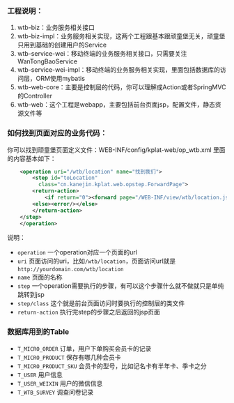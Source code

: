
### 工程说明：
1. wtb-biz：业务服务相关接口
1. wtb-biz-impl：业务服务相关实现，这两个工程跟基本跟顽童堡无关，顽童堡只用到基础的创建用户的Service
1. wtb-service-wei：移动终端的业务服务相关接口，只需要关注WanTongBaoService
1. wtb-service-wei-impl：移动终端的业务服务相关实现，里面包括数据库的访问层，ORM使用mybatis
1. wtb-web-core：主要是控制层的代码，你可以理解成Action或者SpringMVC的Controller
1. wtb-web：这个工程是webapp，主要包括前台页面jsp，配置文件，静态资源文件等

### 如何找到页面对应的业务代码：
你可以找到顽童堡页面定义文件：WEB-INF/config/kplat-web/op_wtb.xml
里面的内容基本如下：
```xml
    <operation uri="/wtb/location" name="找到我们">
        <step id="toLocation"
	      class="cn.kanejin.kplat.web.opstep.ForwardPage">
	    <return-action>
	        <if return="0"><forward page="/WEB-INF/view/wtb/location.jsp" /></if>
		<else><error/></else>
	    </return-action>
	</step>
    </operation>
```
说明：

* ```operation``` 一个operation对应一个页面的url
* ```uri``` 页面访问的uri，比如```/wtb/location```，页面访问url就是```http://yourdomain.com/wtb/location```
* ```name``` 页面的名称
* ```step``` 一个operation需要执行的步骤，有可以这个步骤什么就不做就只是单纯跳转到jsp
* ```step/class``` 这个就是前台页面访问时要执行的控制层的类文件
* ```return-action``` 执行完step的步骤之后返回的jsp页面


### 数据库用到的Table
* ```T_MICRO_ORDER``` 订单，用户下单购买会员卡的记录
* ```T_MICRO_PRODUCT``` 保存有哪几种会员卡
* ```T_MICRO_PRODUCT_SKU``` 会员卡的型号，比如记名卡有半年卡、季卡之分
* ```T_USER``` 用户信息
* ```T_USER_WEIXIN``` 用户的微信信息
* ```T_WTB_SURVEY``` 调查问卷记录

